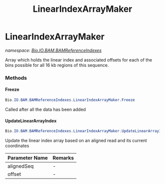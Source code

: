 ﻿---
title: LinearIndexArrayMaker
---

# LinearIndexArrayMaker
_namespace: [Bio.IO.BAM.BAMReferenceIndexes](N-Bio.IO.BAM.BAMReferenceIndexes.html)_

Array which holds the linear index and associated offsets for each 
 of the bins possible for all 16 kb regions of this sequence.

### Methods

#### Freeze
```csharp
Bio.IO.BAM.BAMReferenceIndexes.LinearIndexArrayMaker.Freeze
```
Called after all the data has been added

#### UpdateLinearArrayIndex
```csharp
Bio.IO.BAM.BAMReferenceIndexes.LinearIndexArrayMaker.UpdateLinearArrayIndex(Bio.IO.SAM.SAMAlignedSequence,Bio.IO.BAM.FileOffset)
```
Update the linear index array based on an aligned read and its current coordinates

|Parameter Name|Remarks|
|--------------|-------|
|alignedSeq|-|
|offset|-|





